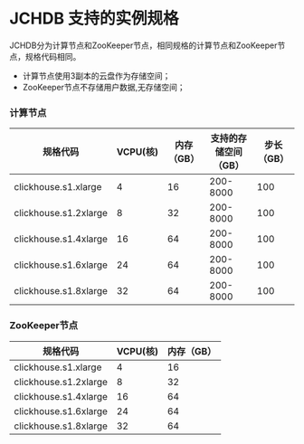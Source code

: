# JCHDB 支持的实例规格
JCHDB分为计算节点和ZooKeeper节点，相同规格的计算节点和ZooKeeper节点，规格代码相同。
- 计算节点使用3副本的云盘作为存储空间；
- ZooKeeper节点不存储用户数据,无存储空间；


### 计算节点
|规格代码|VCPU(核)|内存（GB）|支持的存储空间（GB）|步长（GB）|
|-|-|-|-|-|
|clickhouse.s1.xlarge|4|16|200-8000|100|
|clickhouse.s1.2xlarge|8|32|200-8000|100|
|clickhouse.s1.4xlarge|16|64|200-8000|100|
|clickhouse.s1.6xlarge|24|64|200-8000|100|
|clickhouse.s1.8xlarge|32|64|200-8000|100|


### ZooKeeper节点
|规格代码|VCPU(核)|内存（GB）|
|-|-|-|
|clickhouse.s1.xlarge|4|16|
|clickhouse.s1.2xlarge|8|32|
|clickhouse.s1.4xlarge|16|64|
|clickhouse.s1.6xlarge|24|64|
|clickhouse.s1.8xlarge|32|64|
